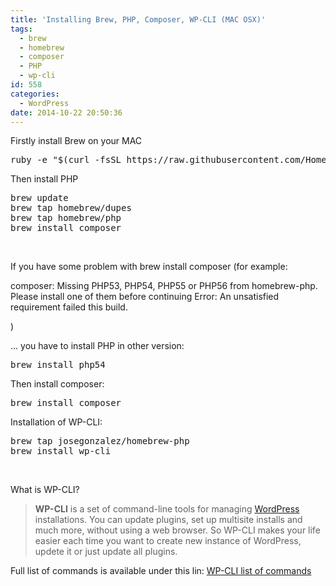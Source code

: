 ```yaml
---
title: 'Installing Brew, PHP, Composer, WP-CLI (MAC OSX)'
tags:
  - brew
  - homebrew
  - composer
  - PHP
  - wp-cli
id: 558
categories:
  - WordPress
date: 2014-10-22 20:50:36
---
```


Firstly install Brew on your MAC
<pre class="lang:default decode:true ">ruby -e "$(curl -fsSL https://raw.githubusercontent.com/Homebrew/install/master/install)"</pre>
Then install PHP
<pre class="lang:default decode:true">brew update
brew tap homebrew/dupes
brew tap homebrew/php
brew install composer</pre>
&nbsp;

If you have some problem with brew install composer (for example:

composer: Missing PHP53, PHP54, PHP55 or PHP56 from homebrew-php. Please install one of them before continuing
Error: An unsatisfied requirement failed this build.

)

... you have to install PHP in other version:
<pre class="lang:default decode:true ">brew install php54</pre>
Then install composer:
<pre class="lang:default decode:true ">brew install composer</pre>
Installation of WP-CLI:
<pre class="lang:default decode:true ">brew tap josegonzalez/homebrew-php
brew install wp-cli</pre>
&nbsp;

What is WP-CLI?
> **WP-CLI** is a set of command-line tools for managing [WordPress](http://wordpress.org/) installations. You can update plugins, set up multisite installs and much more, without using a web browser.
So WP-CLI makes your life easier each time you want to create new instance of WordPress, updete it or just update all plugins.

Full list of commands is available under this lin: [WP-CLI list of commands](http://wp-cli.org/commands/)
